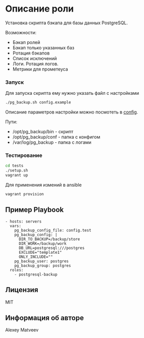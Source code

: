 Описание роли
=============

Установка скрипта бэкапа для базы данных PostgreSQL.

Возможности:

- Бэкап ролей
- Бэкап только указанных баз
- Ротация бэкапов
- Список исключений
- Логи. Ротация логов.
- Метрики для прометеуса


### Запуск

Для запуска скрипта ему нужно указать файл с настройками

```bash
./pg_backup.sh config.example
```

Описание параметров настройки можно посмотеть в [config](files/config).

Пути:

- /opt/pg_backup/bin - скрипт
- /opt/pg_backup/conf - папка с конфигом
- /var/log/pg_backup - папка с логами


### Тестирование

```bash
cd tests
./setup.sh
vagrant up
```

Для применения измений в ansible

```bash
vagrant provision
```

Пример Playbook
---------------

    - hosts: servers
      vars:
        pg_backup_config_file: config.test
        pg_backup_config: |
          DIR_TO_BACKUP=/backup/store
          DIR_WORK=/backup/work
          DB_URL=postgresql:///postgres
          EXCLUDE="template1"
          ONLY_INCLUDE=""
        pg_backup_user: postgres
        pg_backup_group: postgres
      roles:
        - postgresql-backup

Лицензия
--------

MIT

Информация об авторе
--------------------

Alexey Matveev
